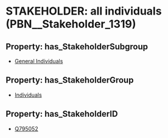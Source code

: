 # STAKEHOLDER: __all individuals__ (PBN__Stakeholder_1319)

## Property: has_StakeholderSubgroup

* [General Individuals](PBN__StakeholderSubgroup_88)

## Property: has_StakeholderGroup

* [Individuals](PBN__StakeholderGroup_9)

## Property: has_StakeholderID

* [Q795052](Q795052)

